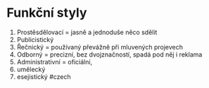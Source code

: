 # Funkční styly
1. Prostěsdělovací = jasně a jednoduše něco sdělit
2. Publicistický
3. Řečnický = používaný převážně při mluvených projevech
4. Odborný = precizní, bez dvojznačností, spadá pod něj i reklama
5. Administrativní = oficiální,
6. umělecký
7. esejistický
#czech

